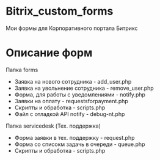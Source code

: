 # Bitrix_custom_forms
Мои формы для Корпоративного портала Битрикс

# Описание форм
Папка forms
  * Заявка на нового сотрудника - add_user.php
  * Заявка на увольнение сотрудника - remove_user.php
  * Форма, для работы с уведомлениями - notify.php
  * Заявки на оплату - requestsforpayment.php
  * Скрипты и обработка - scripts.php
  * Файл с отладкой API notify - debug-nt.php
  
Папка servicedesk (Тех. поддержка)
  * Форма заявки в тех. поддержку - request.php
  * Форма со списокм задачь в очереди - queue.php
  * Скрипты и обработка - scripts.php
